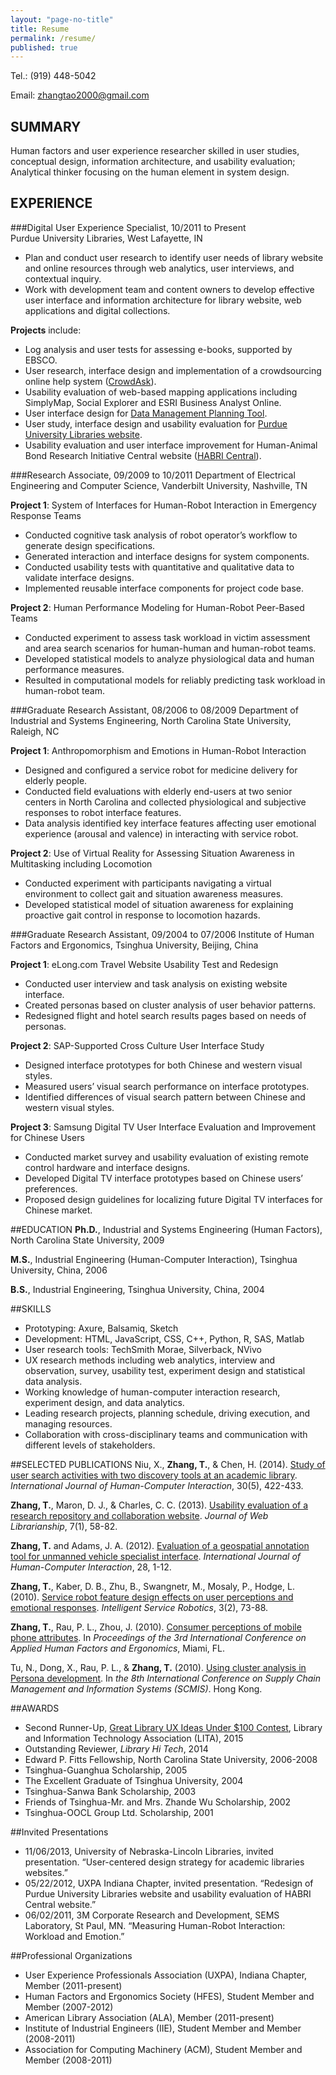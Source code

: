 ```yaml
---
layout: "page-no-title"
title: Resume
permalink: /resume/
published: true
---
```




Tel.: 	(919) 448-5042  

Email: 	[zhangtao2000@gmail.com](mailto:zhangtao2000@gmail.com) 

## SUMMARY
Human factors and user experience researcher skilled in user studies, conceptual design, information architecture, and usability evaluation; Analytical thinker focusing on the human element in system design.

## EXPERIENCE

###Digital User Experience Specialist, 10/2011 to Present  
Purdue University Libraries, West Lafayette, IN

- Plan and conduct user research to identify user needs of library website and online resources through web analytics, user interviews, and contextual inquiry.  
- Work with development team and content owners to develop effective user interface and information architecture for library website, web applications and digital collections.  

**Projects** include:

- Log analysis and user tests for assessing e-books, supported by EBSCO.
- User research, interface design and implementation of a crowdsourcing online help system ([CrowdAsk](https://sites.lib.purdue.edu/crowdask/index.php)).
- Usability evaluation of web-based mapping applications including SimplyMap, Social Explorer and ESRI Business Analyst Online.
- User interface design for [Data Management Planning Tool](https://dmptool.org/).  
- User study, interface design and usability evaluation for [Purdue University Libraries website](http://www.lib.purdue.edu).
- Usability evaluation and user interface improvement for Human-Animal Bond Research Initiative Central website ([HABRI Central](http://habricentral.org)).

###Research Associate, 09/2009 to 10/2011
Department of Electrical Engineering and Computer Science, Vanderbilt University, Nashville, TN

**Project 1**: System of Interfaces for Human-Robot Interaction in Emergency Response Teams

- Conducted cognitive task analysis of robot operator’s workflow to generate design specifications.
- Generated interaction and interface designs for system components.
- Conducted usability tests with quantitative and qualitative data to validate interface designs.
- Implemented reusable interface components for project code base.

**Project 2**: Human Performance Modeling for Human-Robot Peer-Based Teams

- Conducted experiment to assess task workload in victim assessment and area search scenarios for human-human and human-robot teams.
- Developed statistical models to analyze physiological data and human performance measures.
- Resulted in computational models for reliably predicting task workload in human-robot team.

###Graduate Research Assistant, 08/2006 to 08/2009
Department of Industrial and Systems Engineering, North Carolina State University, Raleigh, NC

**Project 1**: Anthropomorphism and Emotions in Human-Robot Interaction

- Designed and configured a service robot for medicine delivery for elderly people.  
- Conducted field evaluations with elderly end-users at two senior centers in North Carolina and collected physiological and subjective responses to robot interface features.  
- Data analysis identified key interface features affecting user emotional experience (arousal and valence) in interacting with service robot.  

**Project 2**: Use of Virtual Reality for Assessing Situation Awareness in Multitasking including Locomotion

- Conducted experiment with participants navigating a virtual environment to collect gait and situation awareness measures.   
- Developed statistical model of situation awareness for explaining proactive gait control in response to locomotion hazards.  


###Graduate Research Assistant, 09/2004 to 07/2006
Institute of Human Factors and Ergonomics, Tsinghua University, Beijing, China

**Project 1**: eLong.com Travel Website Usability Test and Redesign

- Conducted user interview and task analysis on existing website interface.  
- Created personas based on cluster analysis of user behavior patterns.  
- Redesigned flight and hotel search results pages based on needs of personas.  

**Project 2**: SAP-Supported Cross Culture User Interface Study

- Designed interface prototypes for both Chinese and western visual styles.
- Measured users’ visual search performance on interface prototypes.
- Identified differences of visual search pattern between Chinese and western visual styles.  

**Project 3**: Samsung Digital TV User Interface Evaluation and Improvement for Chinese Users

- Conducted market survey and usability evaluation of existing remote control hardware and interface designs.   
- Developed Digital TV interface prototypes based on Chinese users’ preferences.  
- Proposed design guidelines for localizing future Digital TV interfaces for Chinese market.  


##EDUCATION
**Ph.D.**, Industrial and Systems Engineering (Human Factors), North Carolina State University, 2009

**M.S.**, Industrial Engineering (Human-Computer Interaction), Tsinghua University, China, 2006

**B.S.**, Industrial Engineering, Tsinghua University, China, 2004


##SKILLS
- Prototyping: Axure, Balsamiq, Sketch  
- Development: HTML, JavaScript, CSS, C++, Python, R, SAS, Matlab  
- User research tools: TechSmith Morae, Silverback, NVivo  
- UX research methods including web analytics, interview and observation, survey, usability test, experiment design and statistical data analysis.
- Working knowledge of human-computer interaction research, experiment design, and data analytics.
- Leading research projects, planning schedule, driving execution, and managing resources.
- Collaboration with cross-disciplinary teams and communication with different levels of stakeholders.


##SELECTED PUBLICATIONS
Niu, X., **Zhang, T.**, & Chen, H. (2014). [Study of user search activities with two discovery tools at an academic library](http://www.tandfonline.com/doi/abs/10.1080/10447318.2013.873281). *International Journal of Human-Computer Interaction*, 30(5), 422-433.

**Zhang, T.**, Maron, D. J., & Charles, C. C. (2013). [Usability evaluation of a research repository and collaboration website](http://www.tandfonline.com/doi/abs/10.1080/19322909.2013.739041). _Journal of Web Librarianship_, 7(1), 58-82.

**Zhang, T.** and Adams, J. A. (2012). [Evaluation of a geospatial annotation tool for unmanned vehicle specialist interface](http://www.tandfonline.com/doi/abs/10.1080/10447318.2011.590122). _International Journal of Human-Computer Interaction_, 28, 1-12.

**Zhang, T.**, Kaber, D. B., Zhu, B., Swangnetr, M., Mosaly, P., Hodge, L. (2010). [Service robot feature design effects on user perceptions and emotional responses](http://link.springer.com/article/10.1007/s11370-010-0060-9). _Intelligent Service Robotics_, 3(2), 73-88.

**Zhang, T.**, Rau, P. L., Zhou, J. (2010). [Consumer perceptions of mobile phone attributes](https://www.researchgate.net/publication/230710839_Consumer_Perception_of_Mobile_Phone_Attributes). In _Proceedings of the 3rd International Conference on Applied Human Factors and Ergonomics_, Miami, FL.

Tu, N., Dong, X., Rau, P. L., & **Zhang, T.** (2010). [Using cluster analysis in Persona development](http://ieeexplore.ieee.org/xpls/abs_all.jsp?arnumber=5681684&tag=1). In _the 8th International Conference on Supply Chain Management and Information Systems (SCMIS)_. Hong Kong. 


##AWARDS
- Second Runner-Up, [Great Library UX Ideas Under $100 Contest](http://quod.lib.umich.edu/w/weave/12535642.0001.304?view=text;rgn=main), Library and Information Technology Association (LITA), 2015  
- Outstanding Reviewer, *Library Hi Tech*, 2014  
- Edward P. Fitts Fellowship, North Carolina State University, 2006-2008 
- Tsinghua-Guanghua Scholarship, 2005  
- The Excellent Graduate of Tsinghua University, 2004  
- Tsinghua-Sanwa Bank Scholarship, 2003  
- Friends of Tsinghua-Mr. and Mrs. Zhande Wu Scholarship, 2002  
- Tsinghua-OOCL Group Ltd. Scholarship, 2001

 
##Invited Presentations
- 11/06/2013, University of Nebraska-Lincoln Libraries, invited presentation. “User-centered design strategy for academic libraries websites.” 
- 05/22/2012, UXPA Indiana Chapter, invited presentation. “Redesign of Purdue University Libraries website and usability evaluation of HABRI Central website.”
- 06/02/2011, 3M Corporate Research and Development, SEMS Laboratory, St Paul, MN. “Measuring Human-Robot Interaction: Workload and Emotion.”

##Professional Organizations
- User Experience Professionals Association (UXPA), Indiana Chapter, Member (2011-present)
- Human Factors and Ergonomics Society (HFES), Student Member and Member (2007-2012)
- American Library Association (ALA), Member (2011-present)
- Institute of Industrial Engineers (IIE), Student Member and Member (2008-2011)
- Association for Computing Machinery (ACM), Student Member and Member (2008-2011)
